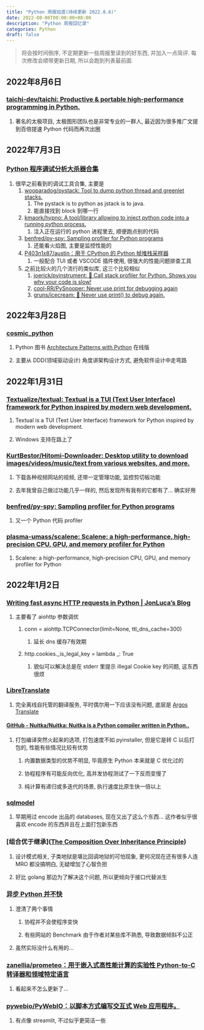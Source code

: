 ```yaml
---
title: "Python 周报拾遗(持续更新 2022.8.6)"
date: 2022-08-06T00:00:00+08:00
description: "Python 周报回忆录"
categories: Python
draft: false
---
```


> 将会按时间倒序, 不定期更新一些周报里读到的好东西, 并加入一点简评. 每次修改会顺带更新日期, 所以会跑到列表最前面.

## 2022年8月6日

### [taichi-dev/taichi: Productive & portable high-performance programming in Python.](https://github.com/taichi-dev/taichi)

1. 著名的太极项目, 太极图形团队也是非常专业的一群人, 最近因为很多推广文提到百倍提速 Python 代码而再次出圈



## 2022年7月3日

### [Python 程序调试分析大杀器合集](https://mp.weixin.qq.com/s/eqHBHa1YUz5eMs4kRN54yA)

1. 很早之前看到的调试工具合集, 主要是
   1. [wooparadog/pystack: Tool to dump python thread and greenlet stacks.](https://github.com/wooparadog/pystack/)
      1. The pystack is to python as jstack is to java.
      2. 能直接找到 block 到哪一行
   2. [kmaork/hypno: A tool/library allowing to inject python code into a running python process.](https://github.com/kmaork/hypno)
      1. 注入正在运行的 python 进程里去, 顺便跑点别的代码
   3. [benfred/py-spy: Sampling profiler for Python programs](https://github.com/benfred/py-spy)
      1. 还能看火焰图, 主要是监控性能的
   4. [P403n1x87/austin：用于 CPython 的 Python 帧堆栈采样器](https://github.com/P403n1x87/austin)
      1. 一般配合 TUI 或者 VSCODE 插件使用, 很强大的性能问题排查工具
   5. 之前比较火的几个流行的类似库, 这三个比较相似
      1. [joerick/pyinstrument: 🚴 Call stack profiler for Python. Shows you why your code is slow!](https://github.com/joerick/pyinstrument)
      2. [cool-RR/PySnooper: Never use print for debugging again](https://github.com/cool-RR/PySnooper)
      3. [gruns/icecream: 🍦 Never use print() to debug again.](https://github.com/gruns/icecream)

## 2022年3月28日

### [cosmic_python](https://www.cosmicpython.com/)

1. Python 图书 [Architecture Patterns with Python](https://book.douban.com/subject/34808375/) 在线版

2. 主要从 DDD(领域驱动设计) 角度讲架构设计方式, 避免软件设计中走弯路

## 2022年1月31日

### [Textualize/textual: Textual is a TUI (Text User Interface) framework for Python inspired by modern web development.](https://github.com/Textualize/textual)

1. Textual is a TUI (Text User Interface) framework for Python inspired by modern web development.

2. Windows 支持在路上了

### [KurtBestor/Hitomi-Downloader: Desktop utility to download images/videos/music/text from various websites, and more.](https://github.com/KurtBestor/Hitomi-Downloader)

1. 下载各种视频网站的视频, 还带一定管理功能, 监控剪切板功能

2. 去年我曾自己做过功能几乎一样的, 然后发现所有我有的它都有了... 确实好用

### [benfred/py-spy: Sampling profiler for Python programs](https://github.com/benfred/py-spy)

1. 又一个 Python 代码 profiler

### [plasma-umass/scalene: Scalene: a high-performance, high-precision CPU, GPU, and memory profiler for Python](https://github.com/plasma-umass/scalene)

1. Scalene: a high-performance, high-precision CPU, GPU, and memory profiler for Python

## 2022年1月2日

### [Writing fast async HTTP requests in Python | JonLuca’s Blog](https://blog.jonlu.ca/posts/async-python-http)

1. 主要看了 aiohttp 参数调优
   
   1. conn = aiohttp.TCPConnector(limit=None, ttl_dns_cache=300)
      
      1. 延长 dns 缓存7有效期
   
   2. http.cookies._is_legal_key = lambda _: True
      
      1. 貌似可以解决总是在 stderr 里提示 illegal Cookie key 的问题, 这东西很烦

### [LibreTranslate](https://github.com/LibreTranslate/LibreTranslate)

1. 完全离线自托管的翻译服务, 平时偶尔用一下应该没有问题, 底层是 [Argos Translate](https://github.com/argosopentech/argos-translate)

#### [GitHub - Nuitka/Nuitka: Nuitka is a Python compiler written in Python..](https://github.com/Nuitka/Nuitka)

1. 打包编译突然火起来的选项, 打包速度不如 pyinstaller, 但是它是转 C 以后打包的, 性能有些情况比较有优势
   
   1. 内置数据类型的优势不明显, 毕竟原生 Python 本来就是 C 优化过的
   
   2. 协程程序有可能反向优化, 高并发协程测试了一下反而变慢了
   
   3. 纯计算有递归或多迭代的场景, 执行速度比原生快一倍以上

### [sqlmodel](https://github.com/tiangolo/sqlmodel)

1. 早期用过 encode 出品的 databases, 现在又出了这么个东西... 这作者似乎很喜欢 encode 的东西并且在上面打包新东西

### [组合优于继承]([The Composition Over Inheritance Principle](https://python-patterns.guide/gang-of-four/composition-over-inheritance/))

1. 设计模式相关, 子类地狱是堪比回调地狱的可怕现象, 更何况现在还有很多人连 MRO 都没搞明白, 无疑增加了心智负担

2. 好比 golang 那边为了解决这个问题, 所以更倾向于接口代替派生

### [异步 Python 并不快](https://calpaterson.com/async-python-is-not-faster.html)

1. 澄清了两个事情
   
   1. 协程并不会使程序变快
   
   2. 有些网站的 Benchmark 由于作者对某些库不熟悉, 导致数据倾斜不公正

2. 虽然实际没什么有用的...

### [zanellia/prometeo：用于嵌入式高性能计算的实验性 Python-to-C 转译器和领域特定语言](https://github.com/zanellia/prometeo)

1. 看起来不怎么更新了...

### [pywebio/PyWebIO：以脚本方式编写交互式 Web 应用程序。](https://github.com/pywebio/PyWebIO)

1. 有点像 streamlit, 不过似乎更简洁一些
